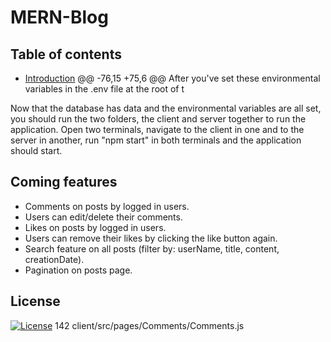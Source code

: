 # MERN-Blog


## Table of contents

- [Introduction](#introduction)
@@ -76,15 +75,6 @@ After you've set these environmental variables in the .env file at the root of t

Now that the database has data and the environmental variables are all set, you should run the two folders, the client and server together to run the application. Open two terminals, navigate to the client in one and to the server in another, run "npm start" in both terminals and the application should start.

## Coming features

- Comments on posts by logged in users.
- Users can edit/delete their comments.
- Likes on posts by logged in users.
- Users can remove their likes by clicking the like button again.
- Search feature on all posts (filter by: userName, title, content, creationDate).
- Pagination on posts page.

## License

[![License](https://img.shields.io/:License-MIT-blue.svg?style=flat-square)](http://badges.mit-license.org)
  142  client/src/pages/Comments/Comments.js 
